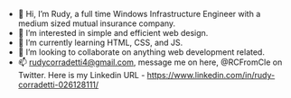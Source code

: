 - 👋 Hi, I’m Rudy, a full time Windows Infrastructure Engineer with a medium sized mutual insurance company.
- 👀 I’m interested in simple and efficient web design.
- 🌱 I’m currently learning HTML, CSS, and JS.
- 💞️ I’m looking to collaborate on anything web development related.
- 📫 rudycorradetti4@gmail.com, message me on here, @RCFromCle on Twitter. Here is my Linkedin URL - https://www.linkedin.com/in/rudy-corradetti-026128111/

<!---
RCFromCLE/RCFromCLE is a ✨ special ✨ repository because its `README.md` (this file) appears on your GitHub profile.
You can click the Preview link to take a look at your changes.
--->
